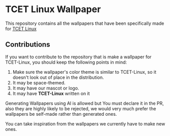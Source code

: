 # TCET Linux Wallpaper

This repository contains all the wallpapers that have been specifically made for [TCET Linux](https://github.com/tcet-opensource/tcet-linux)

## Contributions

If you want to contribute to the repository that is make a wallpaper for TCET-Linux, you should keep the following points in mind:

1. Make sure the wallpaper's color theme is similar to TCET-Linux, so it doesn't look out of place in the distribution.
2. It may be space-themed.
3. It may have our mascot or logo.
4. It may have **TCET-Linux** written on it

Generating Wallpapers using AI is allowed but You must declare it in the PR, also they are highly likely to be rejected, we would very much prefer the wallpapers be self-made rather than generated ones.

You can take inspiration from the wallpapers we currently have to make new ones.
